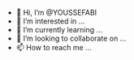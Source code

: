 - 👋 Hi, I’m @YOUSSEFABI
- 👀 I’m interested in ...
- 🌱 I’m currently learning ...
- 💞️ I’m looking to collaborate on ...
- 📫 How to reach me ...

<!---
YOUSSEFABI/YOUSSEFABI is a ✨ special ✨ repository because its `README.md` (this file) appears on your GitHub profile.
You can click the Preview link to take a look at your changes.
--->
